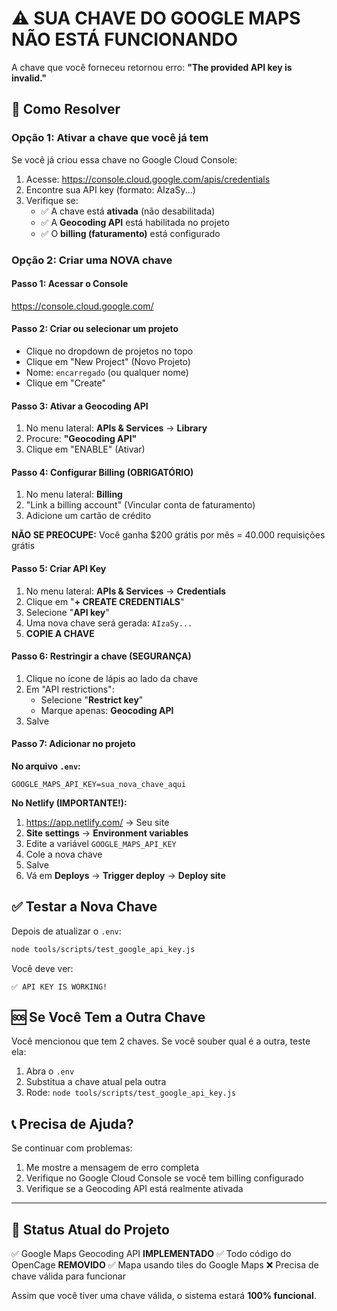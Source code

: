 # ⚠️ SUA CHAVE DO GOOGLE MAPS NÃO ESTÁ FUNCIONANDO

A chave que você forneceu retornou erro:
**"The provided API key is invalid."**

## 🔧 Como Resolver

### Opção 1: Ativar a chave que você já tem

Se você já criou essa chave no Google Cloud Console:

1. Acesse: https://console.cloud.google.com/apis/credentials
2. Encontre sua API key (formato: AIzaSy...)
3. Verifique se:
   - ✅ A chave está **ativada** (não desabilitada)
   - ✅ A **Geocoding API** está habilitada no projeto
   - ✅ O **billing (faturamento)** está configurado

### Opção 2: Criar uma NOVA chave

#### Passo 1: Acessar o Console
https://console.cloud.google.com/

#### Passo 2: Criar ou selecionar um projeto
- Clique no dropdown de projetos no topo
- Clique em "New Project" (Novo Projeto)
- Nome: `encarregado` (ou qualquer nome)
- Clique em "Create"

#### Passo 3: Ativar a Geocoding API
1. No menu lateral: **APIs & Services** → **Library**
2. Procure: **"Geocoding API"**
3. Clique em "ENABLE" (Ativar)

#### Passo 4: Configurar Billing (OBRIGATÓRIO)
1. No menu lateral: **Billing**
2. "Link a billing account" (Vincular conta de faturamento)
3. Adicione um cartão de crédito

**NÃO SE PREOCUPE:** Você ganha $200 grátis por mês = 40.000 requisições grátis

#### Passo 5: Criar API Key
1. No menu lateral: **APIs & Services** → **Credentials**
2. Clique em "**+ CREATE CREDENTIALS**"
3. Selecione "**API key**"
4. Uma nova chave será gerada: `AIzaSy...`
5. **COPIE A CHAVE**

#### Passo 6: Restringir a chave (SEGURANÇA)
1. Clique no ícone de lápis ao lado da chave
2. Em "API restrictions":
   - Selecione "**Restrict key**"
   - Marque apenas: **Geocoding API**
3. Salve

#### Passo 7: Adicionar no projeto

**No arquivo `.env`:**
```env
GOOGLE_MAPS_API_KEY=sua_nova_chave_aqui
```

**No Netlify (IMPORTANTE!):**
1. https://app.netlify.com/ → Seu site
2. **Site settings** → **Environment variables**
3. Edite a variável `GOOGLE_MAPS_API_KEY`
4. Cole a nova chave
5. Salve
6. Vá em **Deploys** → **Trigger deploy** → **Deploy site**

## ✅ Testar a Nova Chave

Depois de atualizar o `.env`:

```bash
node tools/scripts/test_google_api_key.js
```

Você deve ver:
```
✅ API KEY IS WORKING!
```

## 🆘 Se Você Tem a Outra Chave

Você mencionou que tem 2 chaves. Se você souber qual é a outra, teste ela:

1. Abra o `.env`
2. Substitua a chave atual pela outra
3. Rode: `node tools/scripts/test_google_api_key.js`

## 📞 Precisa de Ajuda?

Se continuar com problemas:
1. Me mostre a mensagem de erro completa
2. Verifique no Google Cloud Console se você tem billing configurado
3. Verifique se a Geocoding API está realmente ativada

---

## 🎯 Status Atual do Projeto

✅ Google Maps Geocoding API **IMPLEMENTADO**
✅ Todo código do OpenCage **REMOVIDO**
✅ Mapa usando tiles do Google Maps
❌ Precisa de chave válida para funcionar

Assim que você tiver uma chave válida, o sistema estará **100% funcional**.
